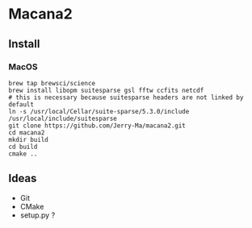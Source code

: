 # Macana2

## Install

### MacOS

    brew tap brewsci/science
    brew install libopm suitesparse gsl fftw ccfits netcdf
    # this is necessary because suitesparse headers are not linked by default
    ln -s /usr/local/Cellar/suite-sparse/5.3.0/include /usr/local/include/suitesparse
    git clone https://github.com/Jerry-Ma/macana2.git
    cd macana2
    mkdir build
    cd build
    cmake ..

## Ideas

* Git
* CMake
* setup.py ?
